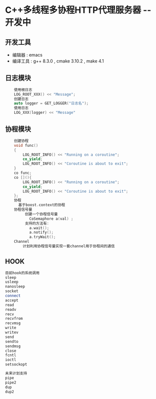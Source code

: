 # C++多线程多协程HTTP代理服务器 -- 开发中
## 开发工具
  - 编辑器   : emacs
  - 编译工具 : g++ 8.3.0 , cmake 3.10.2 , make 4.1
## 日志模块
```C++
    使用根日志
    LOG_ROOT_XXX() << "Message"; 
    创建日志
    auto logger = GET_LOGGER("日志名");
    使用日志
    LOG_XXX(logger) << "Message"
```
## 协程模块
```C++
    创建协程
    void func()
    {
        LOG_ROOT_INFO() << "Running on a coroutine";
        co_yield;
        LOG_ROOT_INFO() << "Coroutine is about to exit";
    }
    co func;
    co [](){
        LOG_ROOT_INFO() << "Running on a coroutine";
        co_yield;
        LOG_ROOT_INFO() << "Coroutine is about to exit";
    };
    协程
      基于boost.context的协程
    协程信号量
         创建一个协程信号量
           CoSemaphore a(val) ;
         支持的方法有:
		   a.wait();
           a.notify();
           a.tryWait();
    Channel 
        计划利用协程信号量实现一套channel用于协程间的通信

```

## HOOK
```C++
目前hook的系统调用
sleep
usleep
nanosleep
socket
connect
accept
read
readv
recv
recvfrom
recvmsg
write
writev
send
sendto
sendmsg
close
fcntl
ioctl
setsockopt

未来计划支持
pipe
pipe2
dup
dup2

```
